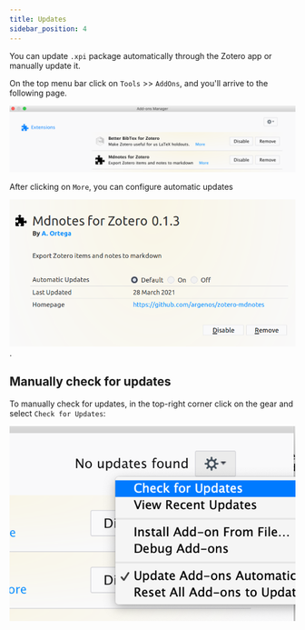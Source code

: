 ```yaml
---
title: Updates
sidebar_position: 4
---
```


You can update `.xpi` package automatically through the Zotero app or manually update it.

On the top menu bar click on `Tools` >> `AddOns`, and you'll arrive to the following page.

![Configure mdnotes updates in the Add-ons Manager of Zotero](../images/mdnote-update.png)

After clicking on `More`, you can configure automatic updates

![Automatic updates' menu can be set to on or off in the Add-Ons menu](../images/mdnotes-addon-updates.png).

## Manually check for updates

To manually check for updates, in the top-right corner click on the gear and select `Check for Updates`:

![Manually check for updates](../images/mdnotes-check-for-updates.png)
